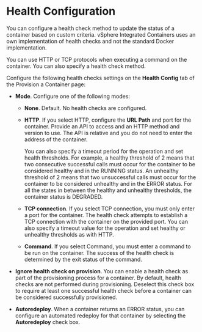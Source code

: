# Health Configuration #

You can configure a health check method to update the status of a container based on custom criteria.
vSphere Integrated Containers uses an own implementation of health checks and not the standard Docker implementation.

You can use HTTP or TCP protocols when executing a command on the container. You can also specify a health check method. 

Configure the following health checks settings on the **Health Config** tab of the Provision a Container page:

- **Mode**. Configure one of the following modes:
    - **None**. Default. No health checks are configured.
    - **HTTP**. If you select HTTP, configure the **URL Path** and port for the container. Provide an API to access and an HTTP method and version to use. The API is relative and you do not need to enter the address of the container. 
        
        You can also specify a timeout period for the operation and set health thresholds. For example, a healthy threshold of 2 means that two consecutive successful calls must occur for the container to be considered healthy and in the RUNNING status. An unhealthy threshold of 2 means that two unsuccessful calls must occur for the container to be considered unhealthy and in the ERROR status. For all the states in between the healthy and unhealthy thresholds, the container status is DEGRADED.
    - **TCP connection**. If you select TCP connection, you must only enter a port for the container. The health check attempts to establish a TCP connection with the container on the provided port. You can also specify a timeout value for the operation and set healthy or unhealthy thresholds as with HTTP.
    - **Command**. If you select Command, you must enter a command to be run on the container. The success of the health check is determined by the exit status of the command.

- **Ignore health check on provision**. You can enable a health check as part of the provisioning process for a container. By default, health checks are not performed during provisioning. Deselect this check box to require at least one successful health check before a container can be considered successfully provisioned.
- **Autoredeploy**. When a container returns an ERROR status, you can configure an automated redeploy for that container by selecting the **Autoredeploy** check box.